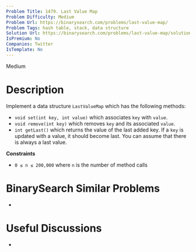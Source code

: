 ```yaml
---
Problem Title: 1479. Last Value Map
Problem Difficulty: Medium
Problem Url: https://binarysearch.com/problems/last-value-map/
Problem Tags: hash table, stack, data structure
Solution Url: https://binarysearch.com/problems/last-value-map/solutions/
IsPremium: No
Companies: Twitter
IsTemplate: No
---
```


<span style="color: ;">Medium</span>

# Description

Implement a data structure `LastValueMap` which has the following methods:

- `void set(int key, int value)` which associates `key` with `value`.
- `void remove(int key)` which removes `key` and its associated `value`.
- `int getLast()` which returns the value of the last added key. If a `key` is updated with a value, it should become last. You can assume that there is always a last value.

**Constraints**
- `0 ≤ n ≤ 200,000` where `n` is the number of method calls

# BinarySearch Similar Problems

- []()

# Useful Discussions

- []()
